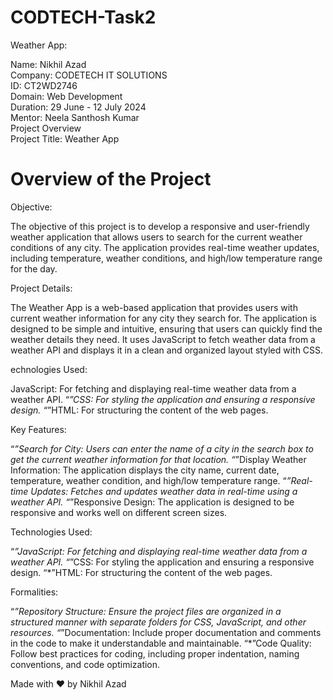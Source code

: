 # CODTECH-Task2

Weather App:

Name: Nikhil Azad <br> 
Company: CODETECH IT SOLUTIONS <br> 
ID: CT2WD2746 <br> 
Domain: Web Development <br> 
Duration: 29 June - 12 July 2024 <br> 
Mentor: Neela Santhosh Kumar <br> 
Project Overview  <br>
Project Title: Weather App <br> 

# Overview of the Project

Objective:

The objective of this project is to develop a responsive and user-friendly weather application that allows users to search for the current weather conditions of any city. The application provides real-time weather updates, including temperature, weather conditions, and high/low temperature range for the day.

Project Details:

The Weather App is a web-based application that provides users with current weather information for any city they search for. The application is designed to be simple and intuitive, ensuring that users can quickly find the weather details they need. It uses JavaScript to fetch weather data from a weather API and displays it in a clean and organized layout styled with CSS.

echnologies Used:

 JavaScript: For fetching and displaying real-time weather data from a weather API.
 “*”CSS: For styling the application and ensuring a responsive design.
 “*”HTML: For structuring the content of the web pages.

Key Features:

 “*”Search for City: Users can enter the name of a city in the search box to get the current weather information for that location.
 “*”Display Weather Information: The application displays the city name, current date, temperature, weather condition, and high/low temperature range.
 “*”Real-time Updates: Fetches and updates weather data in real-time using a weather API.
 “*”Responsive Design: The application is designed to be responsive and works well on different screen sizes.

Technologies Used:

 “*”JavaScript: For fetching and displaying real-time weather data from a weather API.
 “*”CSS: For styling the application and ensuring a responsive design.
 “*”HTML: For structuring the content of the web pages.

Formalities:

 “*”Repository Structure: Ensure the project files are organized in a structured manner with separate folders for CSS, JavaScript, and other resources.
 “*”Documentation: Include proper documentation and comments in the code to make it understandable and maintainable.
 “*”Code Quality: Follow best practices for coding, including proper indentation, naming conventions, and code optimization.

Made with ❤️ by Nikhil Azad

